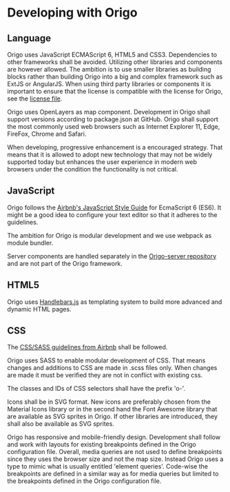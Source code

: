 # Developing with Origo

## Language
Origo uses JavaScript ECMAScript 6, HTML5 and CSS3. Dependencies to other frameworks shall be avoided. Utilizing other libraries and components are however allowed. The ambition is to use smaller libraries as building blocks rather than building Origo into a big and complex framework such as ExtJS or AngularJS. When using third party libraries or components it is important to ensure that the license is compatible with the license for Origo, see the [license file](LICENSE.txt). 

Origo uses OpenLayers as map component. Development in Origo shall support versions according to package.json at GitHub. Origo shall support the most commonly used web browsers such as Internet Explorer 11, Edge, FireFox, Chrome and Safari. 

When developing, progressive enhancement is a encouraged strategy. That means that it is allowed to adopt new technology that may not be widely supported today but enhances the user experience in modern web browsers under the condition the functionality is not critical.

## JavaScript
Origo follows the [Airbnb's JavaScript Style Guide](https://github.com/airbnb/javascript) for EcmaScript 6 (ES6). It might be a good idea to configure your text editor so that it adheres to the guidelines.

The ambition for Origo is modular development and we use webpack as module bundler.

Server components are handled separately in the [Origo-server repository](https://github.com/origo-map/origo-server) and are not part of the Origo framework.

## HTML5
Origo uses [Handlebars.js](http://handlebarsjs.com/) as templating system to build more advanced and dynamic HTML pages.

## CSS
The [CSS/SASS guidelines from Airbnb](https://github.com/airbnb/css) shall be followed.

Origo uses SASS to enable modular development of CSS. That means changes and additions to CSS are made in .scss files only. When changes are made it must be verified they are not in conflict with existing css. 

The classes and IDs of CSS selectors shall have the prefix 'o-'.

Icons shall be in SVG format. New icons are preferably chosen from the Material Icons library or in the second hand the Font Awesome library that are available as SVG sprites in Origo. If other libraries are introduced, they shall also be available as SVG sprites.

Origo has responsive and mobile-friendly design. Development shall follow and work with layouts for existing breakpoints defined in the Origo configuration file. Overall, media queries are not used to define breakpoints since they uses the browser size and not the map size. Instead Origo uses a type to mimic what is usually entitled 'element queries'. Code-wise the breakpoints are defined in a similar way as for media queries but limited to the breakpoints defined in the Origo configuration file.
